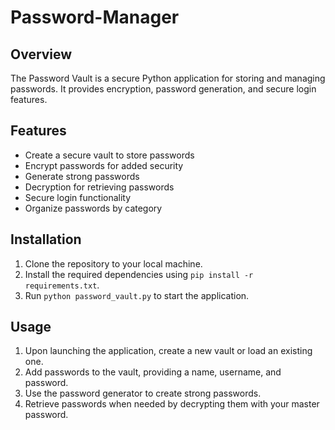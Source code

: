# Password-Manager

## Overview
The Password Vault is a secure Python application for storing and managing passwords. It provides encryption, password generation, and secure login features.

## Features
- Create a secure vault to store passwords
- Encrypt passwords for added security
- Generate strong passwords
- Decryption for retrieving passwords
- Secure login functionality
- Organize passwords by category

## Installation
1. Clone the repository to your local machine.
2. Install the required dependencies using `pip install -r requirements.txt`.
3. Run `python password_vault.py` to start the application.

## Usage
1. Upon launching the application, create a new vault or load an existing one.
2. Add passwords to the vault, providing a name, username, and password.
3. Use the password generator to create strong passwords.
4. Retrieve passwords when needed by decrypting them with your master password.

